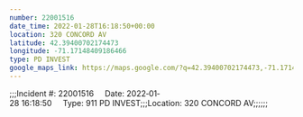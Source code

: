 ```yaml
---
number: 22001516
date_time: 2022-01-28T16:18:50+00:00
location: 320 CONCORD AV
latitude: 42.39400702174473
longitude: -71.17148409186466
type: PD INVEST
google_maps_link: https://maps.google.com/?q=42.39400702174473,-71.17148409186466
---
```


;;;Incident #: 22001516     Date: 2022‐01‐28 16:18:50     Type: 911 PD INVEST;;;Location: 320 CONCORD AV;;;;;;

